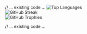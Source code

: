 // ... existing code ...
  <img src="https://github-readme-stats.vercel.app/api/top-langs/?username=tabrezkhan005&layout=compact&langs_count=8&theme=tokyonight" alt="Top Languages"/>
  <br/>
  <img src="https://github-readme-streak-stats.herokuapp.com/?user=tabrezkhan005&theme=tokyonight" alt="GitHub Streak" />
  <br/>
  <img src="https://github-profile-trophy.vercel.app/?username=tabrezkhan005&theme=tokyonight&no-frame=false&no-bg=false&margin-w=4&column=4" alt="GitHub Trophies" />
</div>
// ... existing code ...
